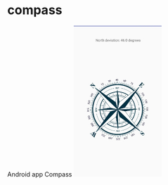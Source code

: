 # compass
Android app Compass
![compass.jpg](https://github.com/Amironsoft/compass/blob/master/compass.jpg)
